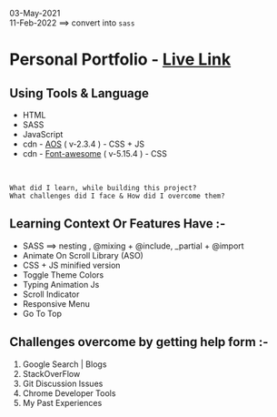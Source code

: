03-May-2021 <br/>
11-Feb-2022 ==> convert into `sass`

# Personal Portfolio - [Live Link](https://portfolio-of-taiseen.netlify.app)

## Using Tools & Language
* HTML
* SASS 
* JavaScript
* cdn - [AOS](https://cdnjs.com/libraries/aos) ( v-2.3.4 ) - CSS + JS 
* cdn - [Font-awesome](https://cdnjs.com/libraries/font-awesome) ( v-5.15.4 ) - CSS 

<br/>

```
What did I learn, while building this project? 
What challenges did I face & How did I overcome them?
```
## Learning Context Or Features Have :-
- SASS ==> nesting , @mixing + @include, _partial + @import 
- Animate On Scroll Library (ASO)
- CSS + JS minified version
- Toggle Theme Colors
- Typing Animation Js
- Scroll Indicator
- Responsive Menu
- Go To Top 

## Challenges overcome by getting help form :-
1. Google Search | Blogs
2. StackOverFlow
3. Git Discussion Issues
3. Chrome Developer Tools 
4. My Past Experiences